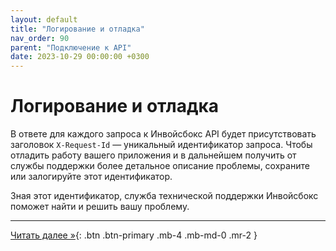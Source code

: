 ```yaml
---
layout: default
title: "Логирование и отладка"
nav_order: 90
parent: "Подключение к API"
date: 2023-10-29 00:00:00 +0300
---
```


# Логирование и отладка

В ответе для каждого запроса к Инвойсбокс API будет присутствовать заголовок `X-Request-Id` — уникальный идентификатор запроса.
Чтобы отладить работу вашего приложения и в дальнейшем получить от службы поддержки более детальное описание проблемы,
сохраните или залогируйте этот идентификатор.

Зная этот идентификатор, служба технической поддержки Инвойсбокс поможет найти и решить вашу проблему.


---
[Читать далее &raquo;](/docs/api/postman){: .btn .btn-primary .mb-4 .mb-md-0 .mr-2 }

